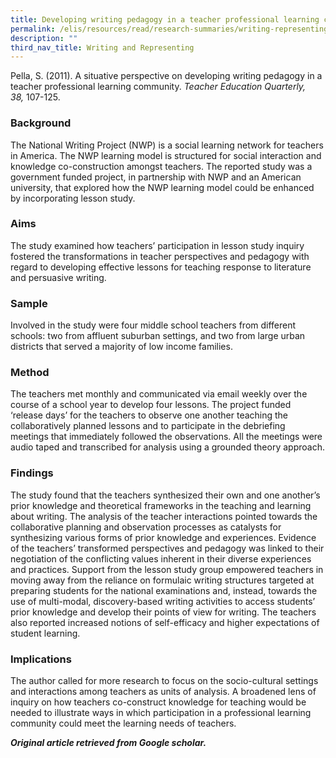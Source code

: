 ```yaml
---
title: Developing writing pedagogy in a teacher professional learning community
permalink: /elis/resources/read/research-summaries/writing-representing/developing-writing-pedagogy-community/
description: ""
third_nav_title: Writing and Representing
---
```

Pella, S. (2011). A situative perspective on developing writing pedagogy in a teacher professional learning community. _Teacher Education Quarterly, 38,_ 107-125.

### Background

The National Writing Project (NWP) is a social learning network for teachers in America. The NWP learning model is structured for social interaction and knowledge co-construction amongst teachers. The reported study was a government funded project, in partnership with NWP and an American university, that explored how the NWP learning model could be enhanced by incorporating lesson study.

### Aims

The study examined how teachers’ participation in lesson study inquiry fostered the transformations in teacher perspectives and pedagogy with regard to developing effective lessons for teaching response to literature and persuasive writing.

### Sample

Involved in the study were four middle school teachers from different schools: two from affluent suburban settings, and two from large urban districts that served a majority of low income families.

### Method

The teachers met monthly and communicated via email weekly over the course of a school year to develop four lessons. The project funded ‘release days’ for the teachers to observe one another teaching the collaboratively planned lessons and to participate in the debriefing meetings that immediately followed the observations. All the meetings were audio taped and transcribed for analysis using a grounded theory approach.

### Findings

The study found that the teachers synthesized their own and one another’s prior knowledge and theoretical frameworks in the teaching and learning about writing. The analysis of the teacher interactions pointed towards the collaborative planning and observation processes as catalysts for synthesizing various forms of prior knowledge and experiences. Evidence of the teachers’ transformed perspectives and pedagogy was linked to their negotiation of the conflicting values inherent in their diverse experiences and practices. Support from the lesson study group empowered teachers in moving away from the reliance on formulaic writing structures targeted at preparing students for the national examinations and, instead, towards the use of multi-modal, discovery-based writing activities to access students’ prior knowledge and develop their points of view for writing. The teachers also reported increased notions of self-efficacy and higher expectations of student learning.

### Implications

The author called for more research to focus on the socio-cultural settings and interactions among teachers as units of analysis. A broadened lens of inquiry on how teachers co-construct knowledge for teaching would be needed to illustrate ways in which participation in a professional learning community could meet the learning needs of teachers.

_**Original article retrieved from Google scholar.**_

